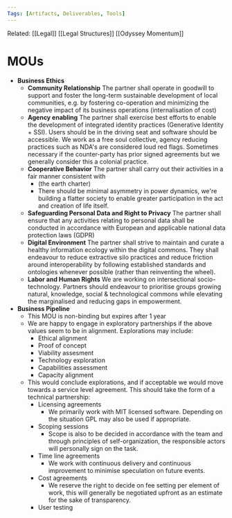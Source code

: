 ```yaml
---
Tags: [Artifacts, Deliverables, Tools]
---
```

Related: [[Legal]] [[Legal Structures]] [[Odyssey Momentum]] 
# MOUs
- **Business Ethics**
    - **Community Relationship**
The partner shall operate in goodwill to support and foster the long-term sustainable development of local communities, e.g. by fostering co-operation and minimizing the negative impact of its business operations (internalisation of cost)
    - **Agency enabling**
The partner shall exercise best efforts to enable the development of integrated identity practices (Generative Identity + SSI). Users should be in the driving seat and software should be accessible. We work as a free soul collective, agency reducing practices such as NDA's are considered loud red flags. Sometimes necessary if the counter-party has prior signed agreements but we generally consider this a colonial practice. 
    - **Cooperative Behavior**
The partner shall carry out their activities in a fair manner consistent with 
        - (the earth charter)
        - There should be minimal asymmetry in power dynamics, we're building a flatter society to enable greater participation in the act and creation of life itself. 
    - **Safeguarding Personal Data and Right to Privacy**
The partner shall ensure that any activities relating to personal data shall be conducted in accordance with European and applicable national data protection laws (GDPR)
    - **Digital Environment** 
The partner shall strive to maintain and curate a healthy information ecology within the digital commons. They shall endeavour to reduce extractive silo practices and reduce friction around interoperability by following established standards and ontologies whenever possible (rather than reinventing the wheel). 
    - **Labor and Human Rights**
We are working on intersectional socio-technology. Partners should endeavour to prioritise groups growing natural, knowledge, social & technological commons while elevating the marginalised and reducing gaps in empowerment. 
- **Business Pipeline**
    - This MOU is non-binding but expires after 1 year
    - We are happy to engage in exploratory partnerships if the above values seem to be in alignment. Explorations may include:
        - Ethical alignment
        - Proof of concept
        - Viability assesment
        - Technology exploration
        - Capabilities assessment
        - Capacity alignment
    - This would conclude explorations, and if acceptable we would move towards a service level agreement. This should take the form of a technical partnership: 
        - Licensing agreements
            - We primarily work with MIT licensed software. Depending on the situation GPL may also be used if appropriate.
        - Scoping sessions
            - Scope is also to be decided in accordance with the team and through principles of self-organization, the responsible actors will personally sign on the task.
        - Time line agreements
            - We work with continuous delivery and continuous improvement to minimise speculation on future events. 
        - Cost agreements
            - We reserve the right to decide on fee setting per element of work, this will generally be negotiated upfront as an estimate for the sake of transparency. 
        - User testing
